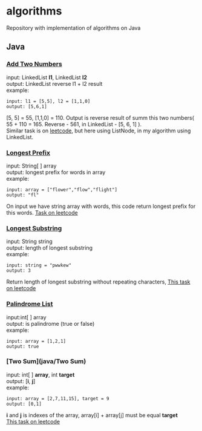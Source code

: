 # algorithms
Repository with implementation of algorithms on Java

## Java
### [Add Two Numbers](java/AddTwoNumbers)
input: LinkedList **l1**, LinkedList **l2**\
output: LinkedList reverse l1 + l2 result\
example:
```
input: l1 = [5,5], l2 = [1,1,0]
output: [5,6,1]
```
[5, 5] = 55, [1,1,0] = 110. Output is reverse result of summ this two numbers( 55 + 110 = 165. Reverse - 561, in LinkedList - [5, 6, 1] ).\
Similar task is on [leetcode](https://leetcode.com/problems/add-two-numbers/), but here using ListNode, in my algorithm using LinkedList.

### [Longest Prefix](java/LongestPrefix) 
input: String[ ] array\
output: longest prefix for words in array\
example:
```
input: array = ["flower","flow","flight"]
output: "fl"
```

On input we have string array with words, this code return longest prefix for this words. [Task on leetcode](https://leetcode.com/problems/longest-common-prefix/)

### [Longest Substring](java/LongestSubstring)
input: String string\
output: length of longest substring\
example:
```
input: string = "pwwkew"
output: 3
```

Return length of longest substring without repeating characters, [This task on leetcode](https://leetcode.com/problems/longest-substring-without-repeating-characters/)

### [Palindrome List](java/PalindromeList)
input:int[ ] array\
output: is palindrome (true or false)\
example:
```
input: array = [1,2,1]
output: true
```

### [Two Sum](java/Two Sum)
input: int[ ] **array**, int **target**\
output: [**i**, **j**]\
example: 
```
input: array = [2,7,11,15], target = 9
output: [0,1]
```
**i** and **j** is indexes of the array, array[i] + array[j] must be equal **target**\
[This task on leetcode](https://leetcode.com/problems/two-sum/)


